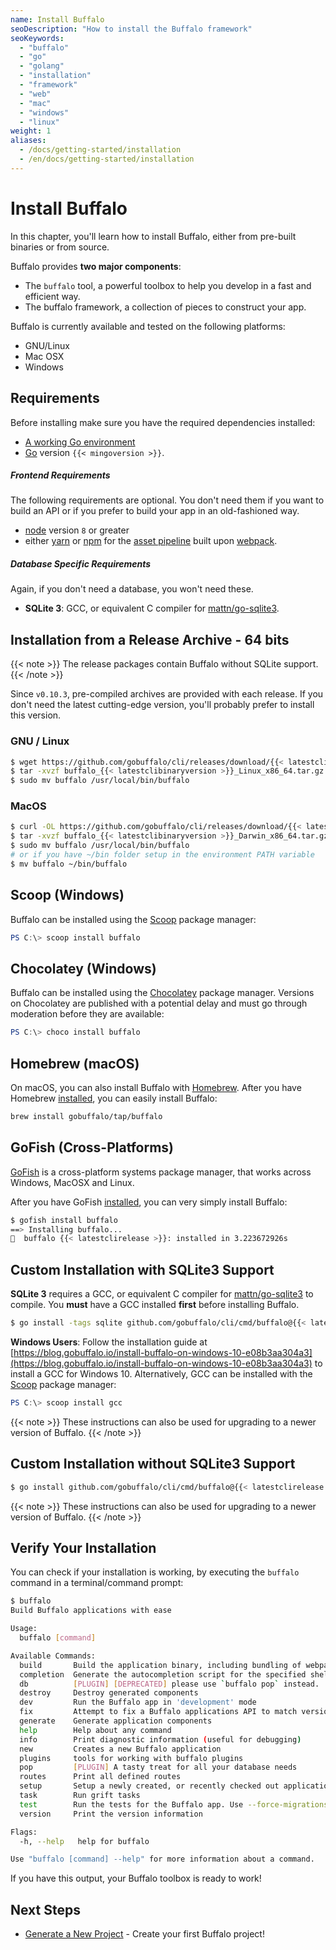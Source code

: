```yaml
---
name: Install Buffalo
seoDescription: "How to install the Buffalo framework"
seoKeywords: 
  - "buffalo"
  - "go"
  - "golang"
  - "installation"
  - "framework"
  - "web"
  - "mac"
  - "windows"
  - "linux"
weight: 1
aliases:
  - /docs/getting-started/installation
  - /en/docs/getting-started/installation
---
```


# Install Buffalo

In this chapter, you'll learn how to install Buffalo, either from pre-built binaries or from source.

Buffalo provides **two major components**:
* The `buffalo` tool, a powerful toolbox to help you develop in a fast and efficient way.
* The buffalo framework, a collection of pieces to construct your app.

Buffalo is currently available and tested on the following platforms:
* GNU/Linux
* Mac OSX
* Windows

## Requirements

Before installing make sure you have the required dependencies installed:

* [A working Go environment](http://gopherguides.com/before-you-come-to-class)
* [Go](https://golang.org) version `{{< mingoversion >}}`.

##### Frontend Requirements

The following requirements are optional. You don't need them if you want to build an API or if you prefer to build your app in an old-fashioned way.

* [node](https://github.com/nodejs/node) version `8` or greater
* either [yarn](https://yarnpkg.com/en/) or [npm](https://github.com/npm/npm) for the [asset pipeline](/documentation/frontend-layer/assets) built upon [webpack](https://github.com/webpack/webpack).

##### Database Specific Requirements

Again, if you don't need a database, you won't need these.

* **SQLite 3**: GCC, or equivalent C compiler for [mattn/go-sqlite3](https://github.com/mattn/go-sqlite3).

## Installation from a Release Archive - 64 bits

{{< note >}}
The release packages contain Buffalo without SQLite support.
{{< /note >}}

Since `v0.10.3`, pre-compiled archives are provided with each release. If you don't need the latest cutting-edge version, you'll probably prefer to install this version.

### GNU / Linux

```sh
$ wget https://github.com/gobuffalo/cli/releases/download/{{< latestclirelease >}}/buffalo_{{< latestclibinaryversion >}}_Linux_x86_64.tar.gz
$ tar -xvzf buffalo_{{< latestclibinaryversion >}}_Linux_x86_64.tar.gz
$ sudo mv buffalo /usr/local/bin/buffalo
```

### MacOS

```sh
$ curl -OL https://github.com/gobuffalo/cli/releases/download/{{< latestclirelease >}}/buffalo_{{< latestclibinaryversion >}}_Darwin_x86_64.tar.gz
$ tar -xvzf buffalo_{{< latestclibinaryversion >}}_Darwin_x86_64.tar.gz
$ sudo mv buffalo /usr/local/bin/buffalo
# or if you have ~/bin folder setup in the environment PATH variable
$ mv buffalo ~/bin/buffalo
```

## Scoop (Windows)
Buffalo can be installed using the [Scoop](http://scoop.sh/) package manager:

```powershell
PS C:\> scoop install buffalo
```

## Chocolatey (Windows)
Buffalo can be installed using the [Chocolatey](https://chocolatey.org/packages/buffalo) package manager. Versions on Chocolatey are published with a potential delay and must go through moderation before they are available:

```powershell
PS C:\> choco install buffalo
```

## Homebrew (macOS)

On macOS, you can also install Buffalo with [Homebrew](https://brew.sh/). After you have Homebrew [installed](https://docs.brew.sh/Installation), you can easily install Buffalo:

```sh
brew install gobuffalo/tap/buffalo
```

## GoFish (Cross-Platforms)

[GoFish](https://gofi.sh/index.html) is a cross-platform systems package manager, that works across Windows, MacOSX and Linux.

After you have GoFish [installed](https://gofi.sh/index.html#install), you can very simply install Buffalo:

```sh
$ gofish install buffalo
==> Installing buffalo...
🐠  buffalo {{< latestclirelease >}}: installed in 3.223672926s
```

## Custom Installation **with** SQLite3 Support

**SQLite 3** requires a GCC, or equivalent C compiler for [mattn/go-sqlite3](https://github.com/mattn/go-sqlite3) to compile. You **must** have a GCC installed **first** before installing Buffalo.

```sh
$ go install -tags sqlite github.com/gobuffalo/cli/cmd/buffalo@{{< latestclirelease >}}
```

**Windows Users**: Follow the installation guide at [https://blog.gobuffalo.io/install-buffalo-on-windows-10-e08b3aa304a3](https://blog.gobuffalo.io/install-buffalo-on-windows-10-e08b3aa304a3) to install a GCC for Windows 10. Alternatively, GCC can be installed with the [Scoop](http://scoop.sh/) package manager:

```powershell
PS C:\> scoop install gcc
```

{{< note >}}
These instructions can also be used for upgrading to a newer version of Buffalo.
{{< /note >}}

## Custom Installation **without** SQLite3 Support

```sh
$ go install github.com/gobuffalo/cli/cmd/buffalo@{{< latestclirelease >}}
```

{{< note >}}
These instructions can also be used for upgrading to a newer version of Buffalo.
{{< /note >}}

## Verify Your Installation

You can check if your installation is working, by executing the `buffalo` command in a terminal/command prompt:

```sh
$ buffalo
Build Buffalo applications with ease

Usage:
  buffalo [command]

Available Commands:
  build       Build the application binary, including bundling of webpack assets
  completion  Generate the autocompletion script for the specified shell
  db          [PLUGIN] [DEPRECATED] please use `buffalo pop` instead.
  destroy     Destroy generated components
  dev         Run the Buffalo app in 'development' mode
  fix         Attempt to fix a Buffalo applications API to match version v0.18.6
  generate    Generate application components
  help        Help about any command
  info        Print diagnostic information (useful for debugging)
  new         Creates a new Buffalo application
  plugins     tools for working with buffalo plugins
  pop         [PLUGIN] A tasty treat for all your database needs
  routes      Print all defined routes
  setup       Setup a newly created, or recently checked out application.
  task        Run grift tasks
  test        Run the tests for the Buffalo app. Use --force-migrations to skip schema load.
  version     Print the version information

Flags:
  -h, --help   help for buffalo

Use "buffalo [command] --help" for more information about a command.
```

If you have this output, your Buffalo toolbox is ready to work!

## Next Steps

* [Generate a New Project](/documentation/getting_started/new-project) - Create your first Buffalo project!

